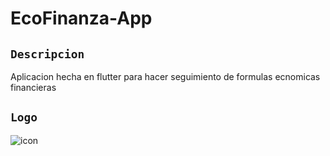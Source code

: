 # EcoFinanza-App

## `Descripcion`
Aplicacion hecha en flutter para hacer seguimiento de formulas ecnomicas financieras

## `Logo`

![icon](https://github.com/VictorArdila/EcoFinanza-App/assets/89551043/5f281c15-2672-474e-a80d-e84c36d61dfa)
